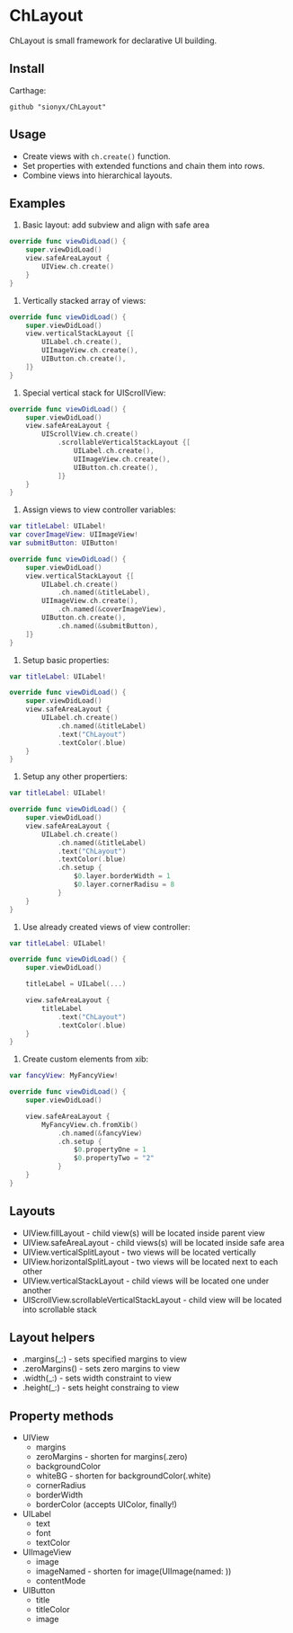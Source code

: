 # ChLayout

ChLayout is small framework for declarative UI building.

## Install

Carthage:

```
github "sionyx/ChLayout"
```

## Usage

- Create views with `ch.create()` function. 
- Set properties with extended functions and chain them into rows.
- Combine views into hierarchical layouts.

## Examples

1. Basic layout: add subview and align with safe area 

```swift
override func viewDidLoad() {
    super.viewDidLoad()
    view.safeAreaLayout {
        UIView.ch.create()
    }
}
```

1. Vertically stacked array of views: 

```swift
override func viewDidLoad() {
    super.viewDidLoad()
    view.verticalStackLayout {[
        UILabel.ch.create(),
        UIImageView.ch.create(),
        UIButton.ch.create(),
    ]}
}
```

1. Special vertical stack for UIScrollView:

```swift
override func viewDidLoad() {
    super.viewDidLoad()
    view.safeAreaLayout {
        UIScrollView.ch.create()
            .scrollableVerticalStackLayout {[
                UILabel.ch.create(),
                UIImageView.ch.create(),
                UIButton.ch.create(),
            ]}
    }
}
```

1. Assign views to view controller variables:

```swift
var titleLabel: UILabel!
var coverImageView: UIImageView!
var submitButton: UIButton!

override func viewDidLoad() {
    super.viewDidLoad()
    view.verticalStackLayout {[
        UILabel.ch.create()
            .ch.named(&titleLabel),
        UIImageView.ch.create(),
            .ch.named(&coverImageView),
        UIButton.ch.create(),
            .ch.named(&submitButton),
    ]}
}
```

1. Setup basic properties:

```swift
var titleLabel: UILabel!

override func viewDidLoad() {
    super.viewDidLoad()
    view.safeAreaLayout {
        UILabel.ch.create()
            .ch.named(&titleLabel)
            .text("ChLayout")
            .textColor(.blue)
    }
}
```

1. Setup any other propertiers: 
```swift
var titleLabel: UILabel!

override func viewDidLoad() {
    super.viewDidLoad()
    view.safeAreaLayout {
        UILabel.ch.create()
            .ch.named(&titleLabel)
            .text("ChLayout")
            .textColor(.blue)
            .ch.setup {
                $0.layer.borderWidth = 1
                $0.layer.cornerRadisu = 8
            }
    }
}
```

1. Use already created views of view controller:

```swift
var titleLabel: UILabel!

override func viewDidLoad() {
    super.viewDidLoad()

    titleLabel = UILabel(...)

    view.safeAreaLayout {
        titleLabel
            .text("ChLayout")
            .textColor(.blue)
    }
}
```

1. Create custom elements from xib:

```swift
var fancyView: MyFancyView!

override func viewDidLoad() {
    super.viewDidLoad()

    view.safeAreaLayout {
        MyFancyView.ch.fromXib()
            .ch.named(&fancyView)
            .ch.setup {
                $0.propertyOne = 1
                $0.propertyTwo = "2"
            }
    }
}
```


## Layouts

* UIView.fillLayout - child view(s) will be located inside parent view
* UIView.safeAreaLayout - child views(s) will be located inside safe area
* UIView.verticalSplitLayout - two views will be located vertically
* UIView.horizontalSplitLayout - two views will be located next to each other
* UIView.verticalStackLayout - child views will be located one under another
* UIScrollView.scrollableVerticalStackLayout - child view will be located into scrollable stack 


## Layout helpers

* .margins(_:) - sets specified margins to view
* .zeroMargins() - sets zero margins to view
* .width(_:) - sets width constraint to view
* .height(_:) - sets height constraing to view

## Property methods

* UIView
  * margins
  * zeroMargins - shorten for margins(.zero)
  * backgroundColor
  * whiteBG - shorten for backgroundColor(.white)
  * cornerRadius
  * borderWidth
  * borderColor (accepts UIColor, finally!)
* UILabel
  * text
  * font
  * textColor
* UIImageView
  * image
  * imageNamed - shorten for image(UIImage(named: ))
  * contentMode
* UIButton
  * title
  * titleColor
  * image
  


